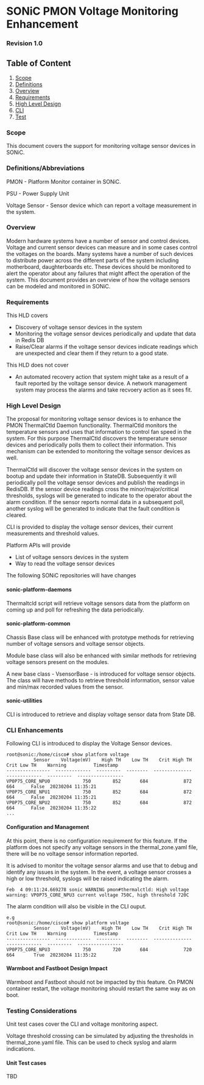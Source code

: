 # SONiC PMON Voltage Monitoring Enhancement #


### Revision 1.0 

## Table of Content 
1. [Scope](#Scope)
2. [Definitions](#Definitions/Abbreviations)
3. [Overview](#Overview)
3. [Requirements](#Requirements)
4. [High Level Design](#High-Level-Design)
5. [CLI](#CLI-Enhancements)
7. [Test](#Testing-Considerations)



### Scope  

This document covers the support for monitoring voltage sensor devices in SONiC. 

### Definitions/Abbreviations 

PMON - Platform Monitor container in SONiC.

PSU - Power Supply Unit

Voltage Sensor - Sensor device which can report a voltage measurement in the system.

### Overview 

Modern hardware systems have a number of sensor and control devices. Voltage and current sensor devices can measure and in some cases control the voltages on the boards. Many systems have a number of such devices to distribute power across the different parts of the system including motherboard, daughterboards etc. These devices should be monitored to alert the operator about any failures that might affect the operation of the system. This document provides an overview of how the voltage sensors can be modeled and monitored in SONiC.


### Requirements

This HLD covers

* Discovery of voltage sensor devices in the system
* Monitoring the voltage sensor devices periodically and update that data in Redis DB
* Raise/Clear alarms if the voltage sensor devices indicate readings which are unexpected and clear them if they return to a good state.

This HLD does not cover

* An automated recovery action that system might take as a result of a fault reported by the voltage sensor device. A network management system may process the alarms and take recvoery action as it sees fit.


### High Level Design 

The proposal for monitoring voltage sensor devices is to enhance the PMON ThermalCtld Daemon functionality. ThermalCtld monitors the temperature sensors and uses that information to control fan speed in the system. For this purpose ThermalCtld discovers the temperature sensor devices and periodically polls them to collect their information. This mechanism can be extended to monitoring the voltage sensor devices as well. 

ThermalCtld will discover the voltage sensor devices in the system on bootup and update their information in StateDB. Subsequently it will periodically poll the voltage sensor devices and publish the readings in RedisDB. If the sensor device readings cross the minor/major/critical thresholds, syslogs will be generated to indicate to the operator about the alarm condition. If the sensor reports normal data in a subsequent poll, another syslog will be generated to indicate that the fault condition is cleared.

CLI is provided to display the voltage sensor devices, their current measurements and threshold values. 

Platform APIs will provide 

* List of voltage sensors devices in the system
* Way to read the voltage sensor devices

The following SONiC repositories will have changes

#### sonic-platform-daemons	

Thermaltcld script will retrieve voltage sensors data from the platform on coming up and poll for refreshing the data periodically.
	
#### sonic-platform-common

Chassis Base class will be enhanced with prototype methods for retrieving number of voltage sensors and voltage sensor objects.

Module base class will also be enhanced with similar methods for retrieving voltage sensors present on the modules.

A new base class - VsensorBase - is introduced for voltage sensor objects. The class will have methods to retrieve threshold information, sensor value and min/max recorded values from the sensor.
	
#### sonic-utilities
	
CLI is introduced to retrieve and display voltage sensor data from State DB.


### CLI Enhancements 

Following CLI is introduced to display the Voltage Sensor devices.

	root@sonic:/home/cisco# show platform voltage
	          Sensor    Voltage(mV)    High TH    Low TH    Crit High TH    Crit Low TH    Warning          Timestamp
	----------------  -------------  ---------  --------  --------------  -------------  ---------  -----------------
	VP0P75_CORE_NPU0            750        852       684             872            664      False  20230204 11:35:21
	VP0P75_CORE_NPU1            750        852       684             872            664      False  20230204 11:35:21
	VP0P75_CORE_NPU2            750        852       684             872            664      False  20230204 11:35:22
	...
	

#### Configuration and Management

At this point, there is no configuration requirement for this feature. If the platform does not specify any voltage sensors in the thermal_zone.yaml file, there will be no voltage sensor information reported.

It is advised to monitor the voltage sensor alarms and use that to debug and identify any issues in the system. In the event, a voltage sensor crosses a high or low threshold, syslogs will be raised indicating the alarm.

	Feb  4 09:11:24.669278 sonic WARNING pmon#thermalctld: High voltage warning: VP0P75_CORE_NPU3 current voltage 750C, high threshold 720C

The alarm condition will also be visible in the CLI ouput.

	e.g 
	root@sonic:/home/cisco# show platform voltage
	          Sensor    Voltage(mV)    High TH    Low TH    Crit High TH    Crit Low TH    Warning          Timestamp
	----------------  -------------  ---------  --------  --------------  -------------  ---------  -----------------
	VP0P75_CORE_NPU3            750        720       684             720            664       True  20230204 11:35:22
	

#### Warmboot and Fastboot Design Impact  

Warmboot and Fastboot should not be impacted by this feature. On PMON container restart, the voltage monitoring should restart the same way as on boot.

### Testing Considerations  

Unit test cases cover the CLI and voltage monitoring aspect. 

Voltage threshold crossing can be simulated by adjusting the thresholds in thermal_zone.yaml file. This can be used to check syslog and alarm indications.

#### Unit Test cases  

TBD
